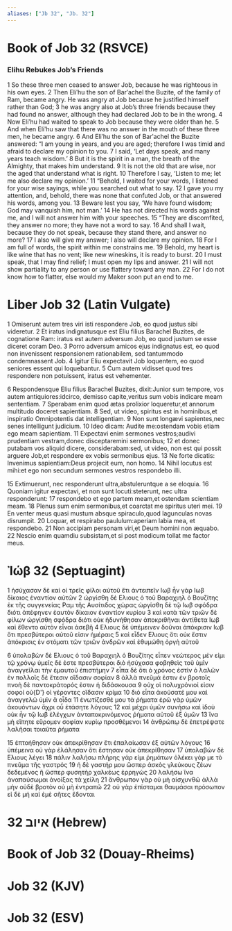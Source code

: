 ```yaml
---
aliases: ["Jb 32", "Jb. 32"]
---
```



# Book of Job 32 (RSVCE)

### Elihu Rebukes Job’s Friends
1 So these three men ceased to answer Job, because he was righteous in his own eyes.
2 Then Eliʹhu the son of Barʹachel the Buzite, of the family of Ram, became angry. He was angry at Job because he justified himself rather than God;
3 he was angry also at Job’s three friends because they had found no answer, although they had declared Job to be in the wrong.
4 Now Eliʹhu had waited to speak to Job because they were older than he.
5 And when Eliʹhu saw that there was no answer in the mouth of these three men, he became angry.
6 And Eliʹhu the son of Barʹachel the Buzite answered: “I am young in years, and you are aged; therefore I was timid and afraid to declare my opinion to you.
7 I said, ‘Let days speak, and many years teach wisdom.’
8 But it is the spirit in a man, the breath of the Almighty, that makes him understand.
9 It is not the old that are wise, nor the aged that understand what is right.
10 Therefore I say, ‘Listen to me; let me also declare my opinion.’
11 “Behold, I waited for your words, I listened for your wise sayings, while you searched out what to say.
12 I gave you my attention, and, behold, there was none that confuted Job, or that answered his words, among you.
13 Beware lest you say, ‘We have found wisdom; God may vanquish him, not man.’
14 He has not directed his words against me, and I will not answer him with your speeches.
15 “They are discomfited, they answer no more; they have not a word to say.
16 And shall I wait, because they do not speak, because they stand there, and answer no more?
17 I also will give my answer; I also will declare my opinion.
18 For I am full of words, the spirit within me constrains me.
19 Behold, my heart is like wine that has no vent; like new wineskins, it is ready to burst.
20 I must speak, that I may find relief; I must open my lips and answer.
21 I will not show partiality to any person or use flattery toward any man.
22 For I do not know how to flatter, else would my Maker soon put an end to me.


# Liber Job 32 (Latin Vulgate)

1 Omiserunt autem tres viri isti respondere Job, eo quod justus sibi videretur.
2 Et iratus indignatusque est Eliu filius Barachel Buzites, de cognatione Ram: iratus est autem adversum Job, eo quod justum se esse diceret coram Deo.
3 Porro adversum amicos ejus indignatus est, eo quod non invenissent responsionem rationabilem, sed tantummodo condemnassent Job.
4 Igitur Eliu expectavit Job loquentem, eo quod seniores essent qui loquebantur.
5 Cum autem vidisset quod tres respondere non potuissent, iratus est vehementer.

6 Respondensque Eliu filius Barachel Buzites, dixit:Junior sum tempore, vos autem antiquiores:idcirco, demisso capite,veritus sum vobis indicare meam sententiam.
7 Sperabam enim quod ætas prolixior loqueretur,et annorum multitudo doceret sapientiam.
8 Sed, ut video, spiritus est in hominibus,et inspiratio Omnipotentis dat intelligentiam.
9 Non sunt longævi sapientes,nec senes intelligunt judicium.
10 Ideo dicam: Audite me:ostendam vobis etiam ego meam sapientiam.
11 Expectavi enim sermones vestros;audivi prudentiam vestram,donec disceptaremini sermonibus;
12 et donec putabam vos aliquid dicere, considerabam:sed, ut video, non est qui possit arguere Job,et respondere ex vobis sermonibus ejus.
13 Ne forte dicatis: Invenimus sapientiam:Deus projecit eum, non homo.
14 Nihil locutus est mihi:et ego non secundum sermones vestros respondebo illi.

15 Extimuerunt, nec responderunt ultra,abstuleruntque a se eloquia.
16 Quoniam igitur expectavi, et non sunt locuti:steterunt, nec ultra responderunt:
17 respondebo et ego partem meam,et ostendam scientiam meam.
18 Plenus sum enim sermonibus,et coarctat me spiritus uteri mei.
19 En venter meus quasi mustum absque spiraculo,quod lagunculas novas disrumpit.
20 Loquar, et respirabo paululum:aperiam labia mea, et respondebo.
21 Non accipiam personam viri,et Deum homini non æquabo.
22 Nescio enim quamdiu subsistam,et si post modicum tollat me factor meus.


# Ἰώβ 32 (Septuagint)

1 ἡσύχασαν δὲ καὶ οἱ τρεῖς φίλοι αὐτοῦ ἔτι ἀντειπεῖν Ιωβ ἦν γὰρ Ιωβ δίκαιος ἐναντίον αὐτῶν
2 ὠργίσθη δὲ Ελιους ὁ τοῦ Βαραχιηλ ὁ Βουζίτης ἐκ τῆς συγγενείας Ραμ τῆς Αυσίτιδος χώρας ὠργίσθη δὲ τῷ Ιωβ σφόδρα διότι ἀπέφηνεν ἑαυτὸν δίκαιον ἐναντίον κυρίου
3 καὶ κατὰ τῶν τριῶν δὲ φίλων ὠργίσθη σφόδρα διότι οὐκ ἠδυνήθησαν ἀποκριθῆναι ἀντίθετα Ιωβ καὶ ἔθεντο αὐτὸν εἶναι ἀσεβῆ
4 Ελιους δὲ ὑπέμεινεν δοῦναι ἀπόκρισιν Ιωβ ὅτι πρεσβύτεροι αὐτοῦ εἰσιν ἡμέραις
5 καὶ εἶδεν Ελιους ὅτι οὐκ ἔστιν ἀπόκρισις ἐν στόματι τῶν τριῶν ἀνδρῶν καὶ ἐθυμώθη ὀργὴ αὐτοῦ

6 ὑπολαβὼν δὲ Ελιους ὁ τοῦ Βαραχιηλ ὁ Βουζίτης εἶπεν νεώτερος μέν εἰμι τῷ χρόνῳ ὑμεῖς δέ ἐστε πρεσβύτεροι διὸ ἡσύχασα φοβηθεὶς τοῦ ὑμῖν ἀναγγεῖλαι τὴν ἐμαυτοῦ ἐπιστήμην
7 εἶπα δὲ ὅτι ὁ χρόνος ἐστὶν ὁ λαλῶν ἐν πολλοῖς δὲ ἔτεσιν οἴδασιν σοφίαν
8 ἀλλὰ πνεῦμά ἐστιν ἐν βροτοῖς πνοὴ δὲ παντοκράτορός ἐστιν ἡ διδάσκουσα
9 οὐχ οἱ πολυχρόνιοί εἰσιν σοφοί οὐ{D'} οἱ γέροντες οἴδασιν κρίμα
10 διὸ εἶπα ἀκούσατέ μου καὶ ἀναγγελῶ ὑμῖν ἃ οἶδα
11 ἐνωτίζεσθέ μου τὰ ῥήματα ἐρῶ γὰρ ὑμῶν ἀκουόντων ἄχρι οὗ ἐτάσητε λόγους
12 καὶ μέχρι ὑμῶν συνήσω καὶ ἰδοὺ οὐκ ἦν τῷ Ιωβ ἐλέγχων ἀνταποκρινόμενος ῥήματα αὐτοῦ ἐξ ὑμῶν
13 ἵνα μὴ εἴπητε εὕρομεν σοφίαν κυρίῳ προσθέμενοι
14 ἀνθρώπῳ δὲ ἐπετρέψατε λαλῆσαι τοιαῦτα ῥήματα

15 ἐπτοήθησαν οὐκ ἀπεκρίθησαν ἔτι ἐπαλαίωσαν ἐξ αὐτῶν λόγους
16 ὑπέμεινα οὐ γὰρ ἐλάλησαν ὅτι ἔστησαν οὐκ ἀπεκρίθησαν
17 ὑπολαβὼν δὲ Ελιους λέγει
18 πάλιν λαλήσω πλήρης γάρ εἰμι ῥημάτων ὀλέκει γάρ με τὸ πνεῦμα τῆς γαστρός
19 ἡ δὲ γαστήρ μου ὥσπερ ἀσκὸς γλεύκους ζέων δεδεμένος ἢ ὥσπερ φυσητὴρ χαλκέως ἐρρηγώς
20 λαλήσω ἵνα ἀναπαύσωμαι ἀνοίξας τὰ χείλη
21 ἄνθρωπον γὰρ οὐ μὴ αἰσχυνθῶ ἀλλὰ μὴν οὐδὲ βροτὸν οὐ μὴ ἐντραπῶ
22 οὐ γὰρ ἐπίσταμαι θαυμάσαι πρόσωπον εἰ δὲ μή καὶ ἐμὲ σῆτες ἔδονται


# 32 איוב (Hebrew)


# Book of Job 32 (Douay-Rheims)


# Job 32 (KJV)


# Job 32 (ESV)

